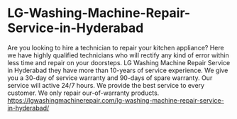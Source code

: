 # LG-Washing-Machine-Repair-Service-in-Hyderabad
Are you looking to hire a technician to repair your kitchen appliance? Here we have highly qualified technicians who will rectify any kind of error within less time and repair on your doorsteps. LG Washing Machine Repair Service in Hyderabad they have more than 10-years of service experience. We give you a 30-day of service warranty and 90-days of spare warranty. Our service will active 24/7 hours. We provide the best service to every customer. We only repair our-of-warranty products. https://lgwashingmachinerepair.com/lg-washing-machine-repair-service-in-hyderabad/
